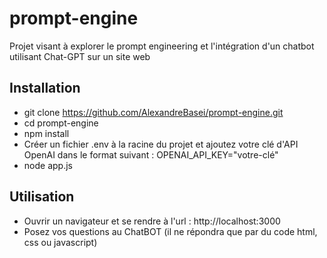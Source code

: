 # prompt-engine
Projet visant à explorer le prompt engineering et l'intégration d'un chatbot utilisant Chat-GPT sur un site web
## Installation
- git clone https://github.com/AlexandreBasei/prompt-engine.git
- cd prompt-engine
- npm install
- Créer un fichier .env à la racine du projet et ajoutez votre clé d'API OpenAI dans le format suivant : OPENAI_API_KEY="votre-clé"
- node app.js
## Utilisation
- Ouvrir un navigateur et se rendre à l'url : http://localhost:3000
- Posez vos questions au ChatBOT (il ne répondra que par du code html, css ou javascript)

